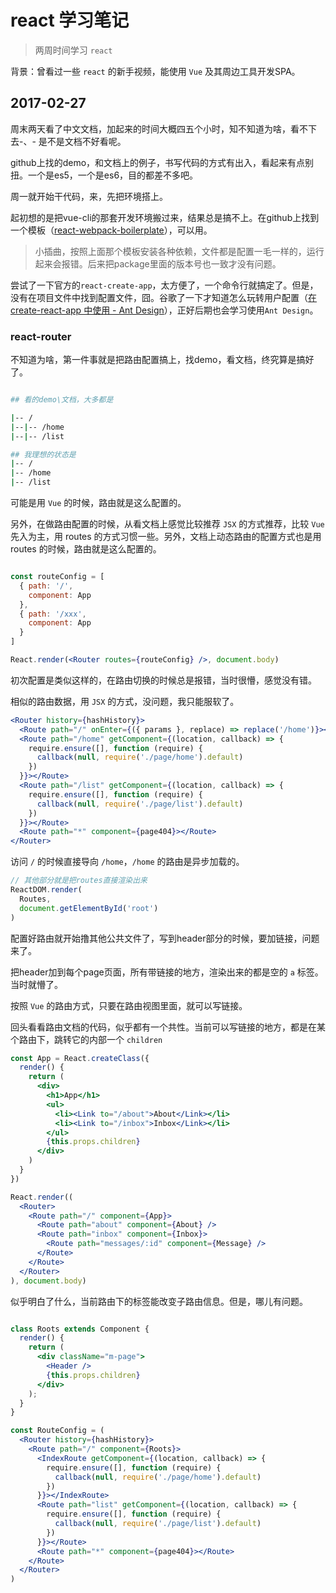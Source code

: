 # react 学习笔记

> 两周时间学习 `react`

背景：曾看过一些 `react` 的新手视频，能使用 `Vue` 及其周边工具开发SPA。

## 2017-02-27

周末两天看了中文文档，加起来的时间大概四五个小时，知不知道为啥，看不下去-、- 是不是文档不好看呢。

github上找的demo，和文档上的例子，书写代码的方式有出入，看起来有点别扭。一个是es5，一个是es6，目的都差不多吧。

周一就开始干代码，来，先把环境搭上。

起初想的是把vue-cli的那套开发环境搬过来，结果总是搞不上。在github上找到一个模板（[react-webpack-boilerplate](https://github.com/SidKwok/react-webpack-boilerplate)），可以用。

> 小插曲，按照上面那个模板安装各种依赖，文件都是配置一毛一样的，运行起来会报错。后来把package里面的版本号也一致才没有问题。

尝试了一下官方的`react-create-app`，太方便了，一个命令行就搞定了。但是，没有在项目文件中找到配置文件，囧。谷歌了一下才知道怎么玩转用户配置（[在 create-react-app 中使用 - Ant Design](https://ant.design/docs/react/use-with-create-react-app-cn)），正好后期也会学习使用`Ant Design`。

### react-router

不知道为啥，第一件事就是把路由配置搞上，找demo，看文档，终究算是搞好了。

```bash

## 看的demo\文档，大多都是

|-- /
|--|-- /home
|--|-- /list

## 我理想的状态是
|-- /
|-- /home
|-- /list

```

可能是用 `Vue` 的时候，路由就是这么配置的。

另外，在做路由配置的时候，从看文档上感觉比较推荐 `JSX` 的方式推荐，比较 `Vue` 先入为主，用 routes 的方式习惯一些。另外，文档上动态路由的配置方式也是用 routes 的时候，路由就是这么配置的。

```jsx

const routeConfig = [
  { path: '/',
    component: App
  },
  { path: '/xxx',
    component: App
  }
]

React.render(<Router routes={routeConfig} />, document.body)

```

初次配置是类似这样的，在路由切换的时候总是报错，当时很懵，感觉没有错。

相似的路由数据，用 `JSX` 的方式，没问题，我只能服软了。

```jsx
<Router history={hashHistory}>
  <Route path="/" onEnter={({ params }, replace) => replace('/home')}></Route>
  <Route path="/home" getComponent={(location, callback) => {
    require.ensure([], function (require) {
      callback(null, require('./page/home').default)
    })
  }}></Route>
  <Route path="/list" getComponent={(location, callback) => {
    require.ensure([], function (require) {
      callback(null, require('./page/list').default)
    })
  }}></Route>
  <Route path="*" component={page404}></Route>
</Router>

```

访问 `/` 的时候直接导向 `/home`，`/home` 的路由是异步加载的。

``` jsx
// 其他部分就是把routes直接渲染出来
ReactDOM.render(
  Routes,
  document.getElementById('root')
)

```

配置好路由就开始撸其他公共文件了，写到header部分的时候，要加链接，问题来了。

把header加到每个page页面，所有带链接的地方，渲染出来的都是空的 `a` 标签。当时就懵了。

按照 `Vue` 的路由方式，只要在路由视图里面，就可以写链接。

回头看看路由文档的代码，似乎都有一个共性。当前可以写链接的地方，都是在某个路由下，跳转它的内部一个 `children`

```jsx
const App = React.createClass({
  render() {
    return (
      <div>
        <h1>App</h1>
        <ul>
          <li><Link to="/about">About</Link></li>
          <li><Link to="/inbox">Inbox</Link></li>
        </ul>
        {this.props.children}
      </div>
    )
  }
})

React.render((
  <Router>
    <Route path="/" component={App}>
      <Route path="about" component={About} />
      <Route path="inbox" component={Inbox}>
        <Route path="messages/:id" component={Message} />
      </Route>
    </Route>
  </Router>
), document.body)

```

似乎明白了什么，当前路由下的标签能改变子路由信息。但是，哪儿有问题。

```jsx

class Roots extends Component {
  render() {
    return (
      <div className="m-page">
        <Header />
        {this.props.children}
      </div>
    );
  }
}

const RouteConfig = (
  <Router history={hashHistory}>
    <Route path="/" component={Roots}>
      <IndexRoute getComponent={(location, callback) => {
        require.ensure([], function (require) {
          callback(null, require('./page/home').default)
        })
      }}></IndexRoute>
      <Route path="list" getComponent={(location, callback) => {
        require.ensure([], function (require) {
          callback(null, require('./page/list').default)
        })
      }}></Route>
      <Route path="*" component={page404}></Route>
    </Route>
  </Router>
)

```

